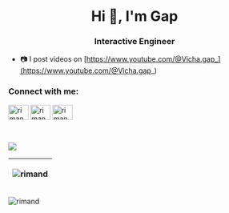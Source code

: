 <!-- ### Hi there 👋 -->

<h1 align="center">Hi 👋, I'm Gap</h1>

<h3 align="center">Interactive Engineer</h3>

- 📷 I post videos on [https://www.youtube.com/@Vicha.gap_](https://www.youtube.com/@Vicha.gap_)

<h3 align="left">Connect with me:</h3>
<p align="left">
<a href="https://www.instagram.com/vicha.gap/" target="blank"><img align="center" src="https://raw.githubusercontent.com/rahuldkjain/github-profile-readme-generator/master/src/images/icons/Social/instagram.svg" alt="rimand" height="30" width="40" /></a>
<a href="https://www.youtube.com/channel/UC0-pBFtHG6KjIsfe1txjh9g" target="blank"><img align="center" src="https://raw.githubusercontent.com/rahuldkjain/github-profile-readme-generator/master/src/images/icons/Social/youtube.svg" alt="rimand" height="30" width="40" /></a>
<a href="https://www.linkedin.com/in/vichagorn-lupponglung-0671b510b/" target="blank"><img align="center" src="https://raw.githubusercontent.com/rahuldkjain/github-profile-readme-generator/master/src/images/icons/Social/linked-in-alt.svg" alt="rimand" height="30" width="40" /></a>
</p>

<br>

<!-- ![rimand's GitHub stats](https://github-readme-stats.vercel.app/api?username=rimand&show_icons=true&theme=radical)  

| <a href="https://github.com/anuraghazra/github-readme-stats"><img align="center" src="https://github-readme-stats.vercel.app/api?username=rimand&show_icons=true&include_all_commits=true&theme=buefy&hide_border=true" alt="Anurag's github stats" /></a> -->
<a href="https://github.com/anuraghazra/github-readme-stats"><img align="center" src="https://github-readme-stats.vercel.app/api/top-langs/?username=rimand&layout=compact&theme=buefy&hide_border=true" /></a>


| <a><p><img align="center" src="https://github-readme-streak-stats.herokuapp.com/?user=rimand&theme=dark" alt="rimand" /></p></a> |
| ------------- |

<!-- [![Top Langs](https://github-readme-stats.vercel.app/api/top-langs/?username=rimand&layout=compact&show_icons=true&theme=radical)](https://github.com/rimand/github-readme-stats) -->

<p align="left"> <img src="https://komarev.com/ghpvc/?username=rimand&label=Profile%20views&color=0e75b6&style=flat-square" alt="rimand" /> </p>

<!--
**rimand/rimand** is a ✨ _special_ ✨ repository because its `README.md` (this file) appears on your GitHub profile.

Here are some ideas to get you started:

- 🔭 I’m currently working on ...
- 🌱 I’m currently learning ...
- 👯 I’m looking to collaborate on ...
- 🤔 I’m looking for help with ...
- 💬 Ask me about ...
- 📫 How to reach me: ...
- 😄 Pronouns: ...
- ⚡ Fun fact: ...
-->
